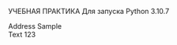 УЧЕБНАЯ ПРАКТИКА
Для запуска
Python 3.10.7
<?xml version="1.0" encoding="UTF-8" ?>
<item>
    <text>Address</text>
    <data>
        Sample
        <br />
        Text 123
    </data>
</item>
